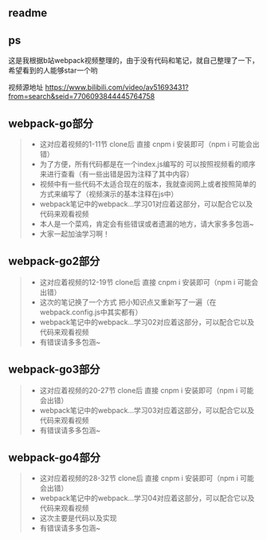 ## readme

## ps

这是我根据b站webpack视频整理的，由于没有代码和笔记，就自己整理了一下，希望看到的人能够star一个哟

视频源地址 [<https://www.bilibili.com/video/av51693431?from=search&seid=7706093844445764758>]()

## webpack-go部分

> + 这对应着视频的1-11节 clone后 直接 cnpm i 安装即可（npm i 可能会出错）
> + 为了方便，所有代码都是在一个index.js编写的 可以按照视频看的顺序来进行查看（有一些出错是因为注释了其中内容）
> + 视频中有一些代码不太适合现在的版本，我就查阅网上或者按照简单的方式来编写了（视频演示的基本注释在js中）
> + webpack笔记中的webpack...学习01对应着这部分，可以配合它以及代码来观看视频
> + 本人是一个菜鸡，肯定会有些错误或者遗漏的地方，请大家多多包涵~
> + 大家一起加油学习啊！

## webpack-go2部分

> + 这对应着视频的12-19节 clone后 直接 cnpm i 安装即可（npm i 可能会出错）
> + 这次的笔记换了一个方式  把小知识点又重新写了一遍（在webpack.config.js中其实都有）
> + webpack笔记中的webpack...学习02对应着这部分，可以配合它以及代码来观看视频
> + 有错误请多多包涵~

## webpack-go3部分

> - 这对应着视频的20-27节 clone后 直接 cnpm i 安装即可（npm i 可能会出错）
> - webpack笔记中的webpack...学习03对应着这部分，可以配合它以及代码来观看视频
> - 有错误请多多包涵~

## webpack-go4部分

> - 这对应着视频的28-32节 clone后 直接 cnpm i 安装即可（npm i 可能会出错）
> - webpack笔记中的webpack...学习04对应着这部分，可以配合它以及代码来观看视频
> - 这次主要是代码以及实现
> - 有错误请多多包涵~